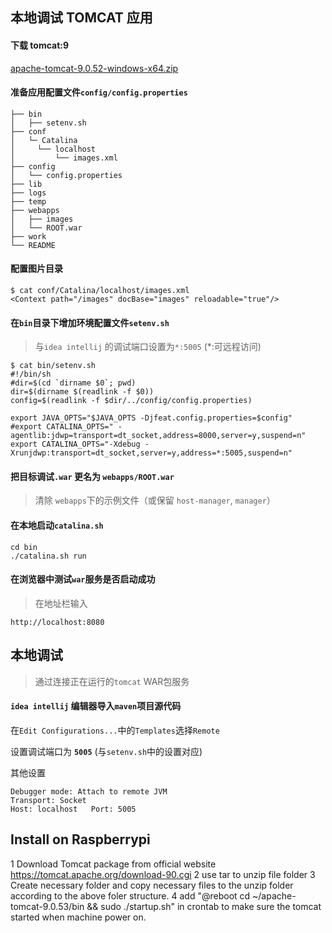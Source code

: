 ## 本地调试 TOMCAT 应用

#### 下载 tomcat:9
[apache-tomcat-9.0.52-windows-x64.zip](https://dlcdn.apache.org/tomcat/tomcat-9/v9.0.52/bin/apache-tomcat-9.0.52-windows-x64.zip)

#### 准备应用配置文件`config/config.properties`
```
├── bin
│   ├── setenv.sh
├── conf
│   └─ Catalina
│     └── localhost
│         └── images.xml
├── config
│   └── config.properties
├── lib
├── logs
├── temp
├── webapps
│   ├── images
│   └── ROOT.war
├── work
└── README
```

#### 配置图片目录
```shell
$ cat conf/Catalina/localhost/images.xml
<Context path="/images" docBase="images" reloadable="true"/>  
```

#### 在`bin`目录下增加环境配置文件`setenv.sh`
> 与`idea intellij` 的调试端口设置为`*:5005` (*:<PORT>可远程访问)
> 
```
$ cat bin/setenv.sh
#!/bin/sh
#dir=$(cd `dirname $0`; pwd)
dir=$(dirname $(readlink -f $0))
config=$(readlink -f $dir/../config/config.properties)

export JAVA_OPTS="$JAVA_OPTS -Djfeat.config.properties=$config"
#export CATALINA_OPTS=" -agentlib:jdwp=transport=dt_socket,address=8000,server=y,suspend=n"
export CATALINA_OPTS="-Xdebug -Xrunjdwp:transport=dt_socket,server=y,address=*:5005,suspend=n"
```

#### 把目标调试`.war` 更名为 `webapps/ROOT.war`
> 清除 `webapps`下的示例文件（或保留 `host-manager`, `manager`）


#### 在本地启动`catalina.sh`
```
cd bin
./catalina.sh run
```

#### 在浏览器中测试`war`服务是否启动成功
> 在地址栏输入
```
http://localhost:8080
```


## 本地调试
> 通过连接正在运行的`tomcat` WAR包服务


#### `idea intellij` 编辑器导入`maven`项目源代码
在`Edit Configurations...`中的`Templates`选择`Remote`
>
设置调试端口为 **`5005`** (与`setenv.sh`中的设置对应)


其他设置
```
Debugger mode: Attach to remote JVM
Transport: Socket
Host: localhost   Port: 5005
```
  
## Install on Raspberrypi
  1 Download Tomcat package from official website https://tomcat.apache.org/download-90.cgi
  2 use tar to unzip file folder
  3 Create necessary folder and copy necessary files to the unzip folder according to the above foler structure.
  4 add "@reboot cd ~/apache-tomcat-9.0.53/bin && sudo ./startup.sh" in crontab to make sure the tomcat started when machine power on.
  
